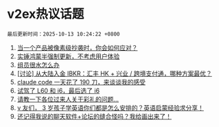 # v2ex热议话题

`最后更新时间：2025-10-13 10:24:22 +0800`

1. [当一个产品被像素级抄袭时，你会如何应对？](https://www.v2ex.com/t/1164648)
1. [实锤鸿蒙半强制更新，不考虑用户体验](https://www.v2ex.com/t/1164628)
1. [组员很水怎么办](https://www.v2ex.com/t/1164606)
1. [[讨论] 从大陆入金 IBKR：汇丰 HK + 兴业 / 跨境支付通，哪种方案最优？](https://www.v2ex.com/t/1164646)
1. [claude code 一天花了 190 刀，来谈谈我的感受](https://www.v2ex.com/t/1164626)
1. [试驾了 L60 和 i6，最后选了 i6](https://www.v2ex.com/t/1164680)
1. [请教一下各位过来人关于彩礼的问题...](https://www.v2ex.com/t/1164705)
1. [v 友们， 3 岁孩子学英语你们都是怎么安排的？英语启蒙经验求分享！](https://www.v2ex.com/t/1164725)
1. [还记得我说的聊天软件+论坛的缝合怪吗？我给画出来了！](https://www.v2ex.com/t/1164611)

